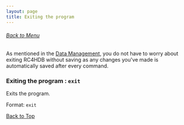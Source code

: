 ```yaml
---
layout: page
title: Exiting the program
---
```


###### [Back to Menu](../UserGuide.md)

As mentioned in the [Data Management](data-management.md#saving-the-data), you do not have to worry about exiting
RC4HDB without saving as any changes you've made is automatically saved after every command.

### Exiting the program : `exit`

Exits the program.

Format: `exit`

[Back to Top](#back-to-menuuserguidemd)

